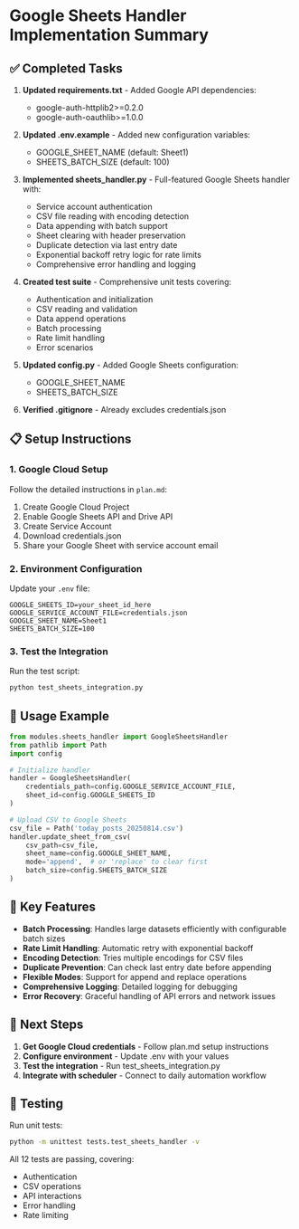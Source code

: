 # Google Sheets Handler Implementation Summary

## ✅ Completed Tasks

1. **Updated requirements.txt** - Added Google API dependencies:
   - google-auth-httplib2>=0.2.0
   - google-auth-oauthlib>=1.0.0

2. **Updated .env.example** - Added new configuration variables:
   - GOOGLE_SHEET_NAME (default: Sheet1)
   - SHEETS_BATCH_SIZE (default: 100)

3. **Implemented sheets_handler.py** - Full-featured Google Sheets handler with:
   - Service account authentication
   - CSV file reading with encoding detection
   - Data appending with batch support
   - Sheet clearing with header preservation
   - Duplicate detection via last entry date
   - Exponential backoff retry logic for rate limits
   - Comprehensive error handling and logging

4. **Created test suite** - Comprehensive unit tests covering:
   - Authentication and initialization
   - CSV reading and validation
   - Data append operations
   - Batch processing
   - Rate limit handling
   - Error scenarios

5. **Updated config.py** - Added Google Sheets configuration:
   - GOOGLE_SHEET_NAME
   - SHEETS_BATCH_SIZE

6. **Verified .gitignore** - Already excludes credentials.json

## 📋 Setup Instructions

### 1. Google Cloud Setup
Follow the detailed instructions in `plan.md`:
1. Create Google Cloud Project
2. Enable Google Sheets API and Drive API
3. Create Service Account
4. Download credentials.json
5. Share your Google Sheet with service account email

### 2. Environment Configuration
Update your `.env` file:
```env
GOOGLE_SHEETS_ID=your_sheet_id_here
GOOGLE_SERVICE_ACCOUNT_FILE=credentials.json
GOOGLE_SHEET_NAME=Sheet1
SHEETS_BATCH_SIZE=100
```

### 3. Test the Integration
Run the test script:
```bash
python test_sheets_integration.py
```

## 🚀 Usage Example

```python
from modules.sheets_handler import GoogleSheetsHandler
from pathlib import Path
import config

# Initialize handler
handler = GoogleSheetsHandler(
    credentials_path=config.GOOGLE_SERVICE_ACCOUNT_FILE,
    sheet_id=config.GOOGLE_SHEETS_ID
)

# Upload CSV to Google Sheets
csv_file = Path('today_posts_20250814.csv')
handler.update_sheet_from_csv(
    csv_path=csv_file,
    sheet_name=config.GOOGLE_SHEET_NAME,
    mode='append',  # or 'replace' to clear first
    batch_size=config.SHEETS_BATCH_SIZE
)
```

## 🔑 Key Features

- **Batch Processing**: Handles large datasets efficiently with configurable batch sizes
- **Rate Limit Handling**: Automatic retry with exponential backoff
- **Encoding Detection**: Tries multiple encodings for CSV files
- **Duplicate Prevention**: Can check last entry date before appending
- **Flexible Modes**: Support for append and replace operations
- **Comprehensive Logging**: Detailed logging for debugging
- **Error Recovery**: Graceful handling of API errors and network issues

## 📝 Next Steps

1. **Get Google Cloud credentials** - Follow plan.md setup instructions
2. **Configure environment** - Update .env with your values
3. **Test the integration** - Run test_sheets_integration.py
4. **Integrate with scheduler** - Connect to daily automation workflow

## 🧪 Testing

Run unit tests:
```bash
python -m unittest tests.test_sheets_handler -v
```

All 12 tests are passing, covering:
- Authentication
- CSV operations
- API interactions
- Error handling
- Rate limiting